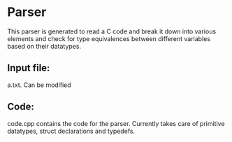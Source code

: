 # Parser

This parser is generated to read a C code and break it down into various elements and check for type equivalences between different variables based on their datatypes.

Input file:
----------
a.txt. Can be modified

Code:
-----
code.cpp contains the code for the parser. Currently takes care of primitive datatypes, struct declarations and typedefs.

